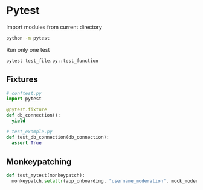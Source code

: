 # Pytest

Import modules from current directory

```bash
python -m pytest
```

Run only one test

```bash
pytest test_file.py::test_function
```

## Fixtures

```python
# conftest.py
import pytest

@pytest.fixture
def db_connection():
  yield
```

```python
# test_example.py
def test_db_connection(db_connection):
  assert True
```

## Monkeypatching

```python
def test_mytest(monkeypatch):
  monkeypatch.setattr(app_onboarding, "username_moderation", mock_moderation)
```
